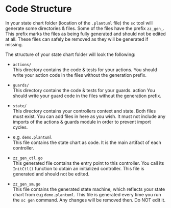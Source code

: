 # Code Structure
In your state chart folder (location of the `.plantuml` file)
the `sc` tool will generate some directories & files. 
Some of the files have the prefix `zz_gen_`.
This prefix marks the files as being fully generated and 
should not be edited at all. 
These files can safely be removed as they will be generated if missing. 

The structure of your state chart folder will look the following:

- `actions/` \
This directory contains the code & tests for your actions. 
You should write your action code in the files without the generation prefix.

- `guards/` \
This directory contains the code & tests for your guards. action
You should write your guard code in the files without the generation prefix.

- `state/` \
This directory contains your controllers context and state.
Both files must exist.
You can add files in here as you wish.
It must not include any imports of the actions & guards module 
in order to prevent import cycles. 

- e.g. `demo.plantuml` \
This file contains the state chart as code.
It is the main artifact of each controller.

- `zz_gen_ctl.go` \
This generated file contains the entry point to this controller.
You call its `InitCtl()` function to obtain an initialized controller.
This file is generated and should not be edited. 

- `zz_gen_sm.go` \
This file contains the generated state machine,
which reflects your state chart from e.g `demo.plantuml`.
This file is generated every time you run the `sc gen` command.
Any changes will be removed then. Do NOT edit it. 